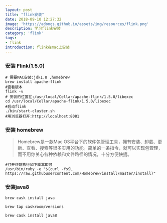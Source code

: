```yaml
---
layout: post
title: "flink安装"
date: 2018-09-10 12:27:32
image: 'https://adongs.github.io/assets/img/resources/flink.png'
description: 学习flink安装
category: 'flink'
tags:
- flink
introduction: flink在mac上安装
---
```




### 安装 Flink(1.5.0)

```shell
# 需要MAC安装:jdk1.8 ,homebrew   
brew install apache-flink
#查看版本
flink -v
# 安装的位置在:/usr/local/Cellar/apache-flink/1.5.0/libexec
cd /usr/local/Cellar/apache-flink/1.5.0/libexec
#启动flink
./bin/start-cluster.sh
#用浏览器打开:http://localhost:8081
```

### 安装 homebrew

> Homebrew是一款Mac OS平台下的软件包管理工具，拥有安装、卸载、更新、查看、搜索等很多实用的功能。简单的一条指令，就可以实现包管理，而不用你关心各种依赖和文件路径的情况，十分方便快捷。

```shell
#打开终端执行如下脚本即可
/usr/bin/ruby -e "$(curl -fsSL https://raw.githubusercontent.com/Homebrew/install/master/install)"
```

### 安装java8

```shell
brew cask install java

brew tap caskroom/versions

brew cask install java8
```






